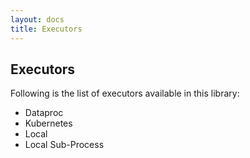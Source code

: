 ```yaml
---
layout: docs
title: Executors
---
```


## Executors

Following is the list of executors available in this library:
- Dataproc
- Kubernetes
- Local
- Local Sub-Process
